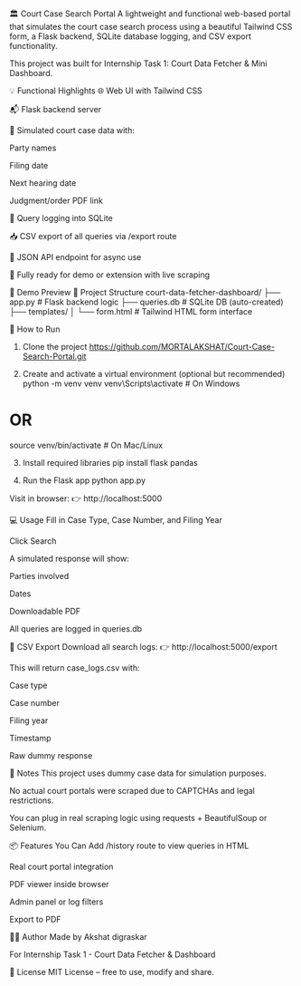 🏛️ Court Case Search Portal
A lightweight and functional web-based portal that simulates the court case search process using a beautiful Tailwind CSS form, a Flask backend, SQLite database logging, and CSV export functionality.

This project was built for Internship Task 1: Court Data Fetcher & Mini Dashboard.

💡 Functional Highlights
🌐 Web UI with Tailwind CSS

📬 Flask backend server

🧾 Simulated court case data with:

Party names

Filing date

Next hearing date

Judgment/order PDF link

💽 Query logging into SQLite

📥 CSV export of all queries via /export route

💬 JSON API endpoint for async use

🎯 Fully ready for demo or extension with live scraping

📸 Demo Preview
🧱 Project Structure
court-data-fetcher-dashboard/
├── app.py                  # Flask backend logic
├── queries.db              # SQLite DB (auto-created)
├── templates/
│   └── form.html           # Tailwind HTML form interface


🚀 How to Run
1. Clone the project
https://github.com/MORTALAKSHAT/Court-Case-Search-Portal.git

2. Create and activate a virtual environment (optional but recommended)
python -m venv venv
venv\Scripts\activate      # On Windows
# OR
source venv/bin/activate   # On Mac/Linux


3. Install required libraries
pip install flask pandas


4. Run the Flask app
python app.py


Visit in browser:
👉 http://localhost:5000

💻 Usage
Fill in Case Type, Case Number, and Filing Year

Click Search

A simulated response will show:

Parties involved

Dates

Downloadable PDF

All queries are logged in queries.db

📁 CSV Export
Download all search logs:
👉 http://localhost:5000/export

This will return case_logs.csv with:

Case type

Case number

Filing year

Timestamp

Raw dummy response

📌 Notes
This project uses dummy case data for simulation purposes.

No actual court portals were scraped due to CAPTCHAs and legal restrictions.

You can plug in real scraping logic using requests + BeautifulSoup or Selenium.

📦 Features You Can Add
/history route to view queries in HTML

Real court portal integration

PDF viewer inside browser

Admin panel or log filters

Export to PDF

👨‍💻 Author
Made by Akshat digraskar

For Internship Task 1 - Court Data Fetcher & Dashboard

📃 License
MIT License – free to use, modify and share.
